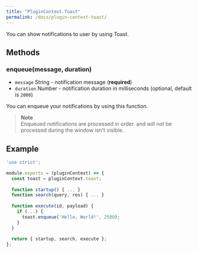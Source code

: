 ```yaml
---
title: "PluginContext.Toast"
permalink: /docs/plugin-context-toast/
---
```

You can show notifications to user by using Toast.  

## Methods

### enqueue(message, duration)  
  - `message` String - notification message (**required**)
  - `duration` Number - notification duration in milliseconds (optional, default is `2000`)

  You can enqueue your notifications by using this function.  

>**Note**  
>Enqueued notifications are processed in order. and will not be processed during the window isn't visible.

## Example

```javascript
'use strict';

module.exports = (pluginContext) => {
  const toast = pluginContext.toast;
  
  function startup() { ... }
  function search(query, res) { ... }
  
  function execute(id, payload) {
    if (...) {
      toast.enqueue('Hello, World!', 2500);
    }
  }
  
  return { startup, search, execute };
};
```
